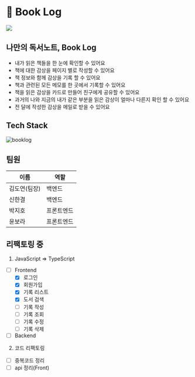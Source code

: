# 📖 Book Log

![](https://user-images.githubusercontent.com/89366567/146297427-157c1ece-12f5-4d33-b198-d296275f7981.png)

## 나만의 독서노트, Book Log

- 내가 읽은 책들을 한 눈에 확인할 수 있어요
- 책에 대한 감상을 페이지 별로 작성할 수 있어요
- 책 정보와 함께 감상을 기록 할 수 있어요
- 책과 관련된 모든 메모를 한 곳에서 기록할 수 있어요
- 책을 읽은 감상을 카드로 만들어 친구에게 공유할 수 있어요
- 과거의 나와 지금의 내가 같은 부분을 읽은 감상이 얼마나 다른지 확인 할 수 있어요
- 전 달에 작성한 감상을 메일로 받을 수 있어요

## Tech Stack

![booklog](https://user-images.githubusercontent.com/53068706/147174568-d20cd481-109e-4816-8840-077a428beca9.png)

## 팀원

| 이름         | 역할       |
| ------------ | ---------- |
| 김도연(팀장) | 백엔드     |
| 신한결       | 백엔드     |
| 박지호       | 프론트엔드 |
| 윤보라       | 프론트엔드 |

## 리팩토링 중
1. JavaScript => TypeScript
  - [ ] Frontend
    - [x] 로그인
    - [x] 회원가입
    - [x] 기록 리스트
    - [x] 도서 검색
    - [ ] 기록 작성
    - [ ] 기록 조회
    - [ ] 기록 수정
    - [ ] 기록 삭제
  - [ ] Backend
2. 코드 리팩토링
  - [ ] 중복코드 정리
  - [ ] api 정리(Front)

